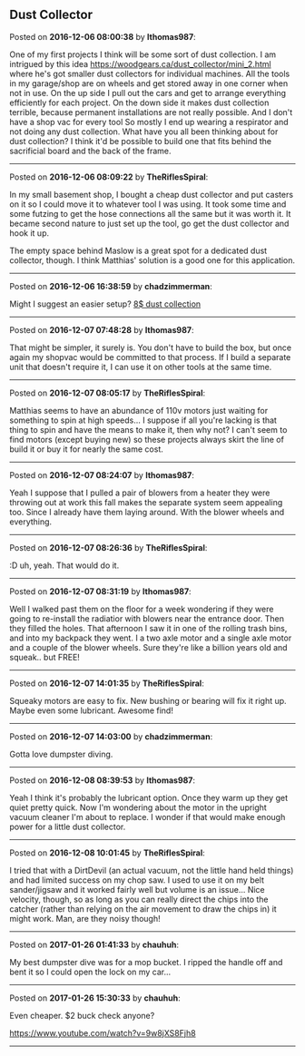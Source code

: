 ## Dust Collector
Posted on **2016-12-06 08:00:38** by **lthomas987**:

One of my first projects I think will be some sort of dust collection.  I am intrigued by this idea https://woodgears.ca/dust_collector/mini_2.html  where he's got smaller dust collectors for individual machines.  All the tools in my garage/shop are on wheels and get stored away in one corner when not in use.  On the up side I pull out the cars and get to arrange everything efficiently for each project.  On the down side it makes dust collection terrible, because permanent installations are not really possible.  And I don't have a shop vac for every tool  So mostly I end up wearing a respirator and not doing any dust collection.   What have you all been thinking about for dust collection?  I think it'd be possible to build one that fits behind the sacrificial board and the back of the frame.

---

Posted on **2016-12-06 08:09:22** by **TheRiflesSpiral**:

In my small basement shop, I bought a cheap dust collector and put casters on it so I could move it to whatever tool I was using. It took some time and some futzing to get the hose connections all the same but it was worth it. It became second nature to just set up the tool, go get the dust collector and hook it up.

The empty space behind Maslow is a great spot for a dedicated dust collector, though. I think Matthias' solution is a good one for this application.

---

Posted on **2016-12-06 16:38:59** by **chadzimmerman**:

Might I suggest an easier setup?   [8$ dust collection](http://www.instructables.com/id/Make-a-Woodshop-Pre-filter-aka-Cyclone-for-8/)

---

Posted on **2016-12-07 07:48:28** by **lthomas987**:

That might be simpler, it surely is.  You don't have to build the box, but once again my shopvac would be committed to that process.  If I build a separate unit that doesn't require it, I can use it on other tools at the same time.

---

Posted on **2016-12-07 08:05:17** by **TheRiflesSpiral**:

Matthias seems to have an abundance of 110v motors just waiting for something to spin at high speeds... I suppose if all you're lacking is that thing to spin and have the means to make it, then why not? I can't seem to find motors (except buying new) so these projects always skirt the line of build it or buy it for nearly the same cost.

---

Posted on **2016-12-07 08:24:07** by **lthomas987**:

Yeah I suppose that I pulled a pair of blowers from a heater they were throwing out at work this fall makes the separate system seem appealing too.  Since I already have them laying around.  With the blower wheels and everything.

---

Posted on **2016-12-07 08:26:36** by **TheRiflesSpiral**:

:D uh, yeah. That would do it.

---

Posted on **2016-12-07 08:31:19** by **lthomas987**:

Well I walked past them on the floor for a week wondering if they were going to re-install the radiatior with blowers near the entrance door.  Then they filled the holes.  That afternoon I saw it in one of the rolling trash bins, and into my backpack they went.  I a two axle motor and a single axle motor and a couple of the blower wheels. Sure they're like a billion years old and squeak.. but FREE!

---

Posted on **2016-12-07 14:01:35** by **TheRiflesSpiral**:

Squeaky motors are easy to fix. New bushing or bearing will fix it right up. Maybe even some lubricant. Awesome find!

---

Posted on **2016-12-07 14:03:00** by **chadzimmerman**:

Gotta love dumpster diving.

---

Posted on **2016-12-08 08:39:53** by **lthomas987**:

Yeah I think it's probably the lubricant option.  Once they warm up they get quiet pretty quick.  Now I'm wondering about the motor in the upright vacuum cleaner I'm about to replace.  I wonder if that would make enough power for a little dust collector.

---

Posted on **2016-12-08 10:01:45** by **TheRiflesSpiral**:

I tried that with a DirtDevil (an actual vacuum, not the little hand held things) and had limited success on my chop saw. I used to use it on my belt sander/jigsaw and it worked fairly well but volume is an issue... Nice velocity, though, so as long as you can really direct the chips into the catcher (rather than relying on the air movement to draw the chips in) it might work. Man, are they noisy though!

---

Posted on **2017-01-26 01:41:33** by **chauhuh**:

My best dumpster dive was for a mop bucket. I ripped the handle off and bent it so I could open the lock on my car...

---

Posted on **2017-01-26 15:30:33** by **chauhuh**:

Even cheaper. $2 buck check anyone?

https://www.youtube.com/watch?v=9w8jXS8Fjh8

---

